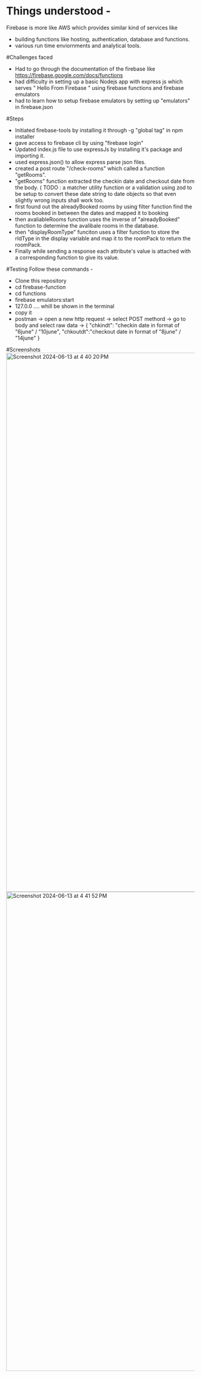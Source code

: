 # Things understood -
Firebase is more like AWS which provides similar kind of services like
- building functions like hosting, authentication, database and functions.
- various run time enviornments and analytical tools.

#Challenges faced
- Had to go through the documentation of the firebase like  https://firebase.google.com/docs/functions
- had difficulty in setting up a basic Nodejs app with express js which serves " Hello From Firebase " using firebase functions and firebase emulators
- had to learn how to setup firebase emulators by setting up "emulators" in firebase.json

 #Steps
 - Initiated firebase-tools by installing it through -g "global tag" in npm installer
 - gave access to firebase cli by using "firebase login"
 - Updated index.js file to use expressJs by installing it's package and importing it.
 - used express.json() to allow express parse json files.
 - created a post route "/check-rooms" which called a function "getRooms".
 - "getRooms" function extracted the checkin date and checkout date from the body. ( TODO : a matcher utility function or a validation using zod to be setup to convert these date string to date objects so that even slightly wrong inputs shall work too.
 - first found out the alreadyBooked rooms by using filter function find the rooms booked in between the dates and mapped it to booking
 - then avaliableRooms function uses the inverse of "alreadyBooked" function to determine the avalibale rooms in the database.
 - then "displayRoomType" funciton uses a filter function to store the rIdType in the display variable and map it to the roomPack to return the roomPack.
 - Finally while sending a response each attribute's value is attached with a corresponding function to give its value.

#Testing
Follow these commands -
- Clone this repository
- cd firebase-function
- cd functions
- firebase emulators:start
- 127.0.0 .... whill be shown in the terminal
- copy it
- postman -> open a new http request -> select POST methord -> go to body and select raw data ->
{
    "chkindt": "checkin date in format of "6june" / "10june",
    "chkoutdt":"checkout date in format of "8june" / "14june"
}

#Screenshots
<img width="1440" alt="Screenshot 2024-06-13 at 4 40 20 PM" src="https://github.com/pratik123-coder/Firebase-function/assets/66104012/b37a51fa-276e-4a50-9bf0-4ae606e32394">
<img width="1280" alt="Screenshot 2024-06-13 at 4 41 52 PM" src="https://github.com/pratik123-coder/Firebase-function/assets/66104012/9b4ad77e-059a-4523-aaea-dbbf1d426639">
